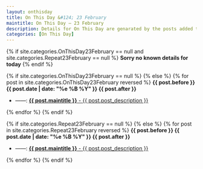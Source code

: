 ```yaml
---
layout: onthisday
title: On This Day &#124; 23 February
maintitle: On This Day — 23 February
description: Details for On This Day are genarated by the posts added to the website so the content is subject to changes/updates over time.
categories: [On This Day]
---
```


{% if site.categories.OnThisDay23February == null and site.categories.Repeat23February == null %}
<strong>Sorry no known details for today</strong>
{% endif %}

{% if site.categories.OnThisDay23February == null %}
{% else %}
{% for post in site.categories.OnThisDay23February reversed %}
<strong>{{ post.before }} {{ post.date | date: "%e %B %Y" }} {{ post.after }}</strong>
<ul>
<li> ——: <a href="{{ post.url }}"><strong>{{ post.maintitle }}</strong> - {{ post.post_description }}</a></li>
</ul>
{% endfor %}
{% endif %}

{% if site.categories.Repeat23February == null %}
{% else %}
{% for post in site.categories.Repeat23February reversed %}
<strong>{{ post.before }} {{ post.date | date: "%e %B %Y" }} {{ post.after }}</strong>
<ul>
<li> ——: <a href="{{ post.url }}"><strong>{{ post.maintitle }}</strong> - {{ post.post_description }}</a></li>
</ul>
{% endfor %}
{% endif %}
